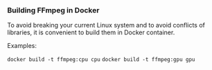 ### Building FFmpeg in Docker

To avoid breaking your current Linux system and to avoid conflicts of libraries, it is convenient to build them in Docker container.

Examples:

`docker build -t ffmpeg:cpu cpu` 
`docker build -t ffmpeg:gpu gpu` 
